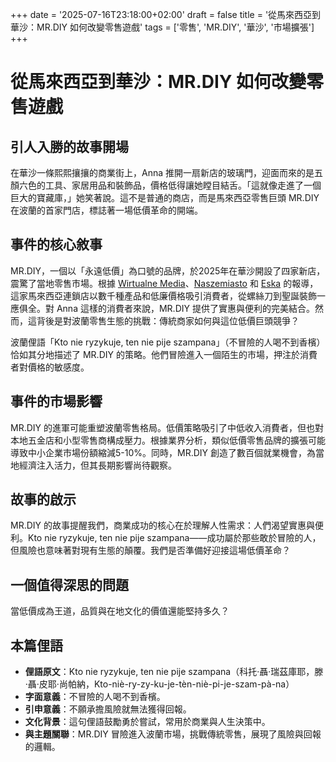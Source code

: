+++
date = '2025-07-16T23:18:00+02:00'
draft = false
title = '從馬來西亞到華沙：MR.DIY 如何改變零售遊戲'
tags = ['零售', 'MR.DIY', '華沙', '市場擴張']
+++

# 從馬來西亞到華沙：MR.DIY 如何改變零售遊戲


## 引人入勝的故事開場
在華沙一條熙熙攘攘的商業街上，Anna 推開一扇新店的玻璃門，迎面而來的是五顏六色的工具、家居用品和裝飾品，價格低得讓她瞠目結舌。「這就像走進了一個巨大的寶藏庫，」她笑著說。這不是普通的商店，而是馬來西亞零售巨頭 MR.DIY 在波蘭的首家門店，標誌著一場低價革命的開端。

## 事件的核心敘事
MR.DIY，一個以「永遠低價」為口號的品牌，於2025年在華沙開設了四家新店，震驚了當地零售市場。根據 [Wirtualne Media](https://www.wirtualnemedia.pl/artykul/mr-diy-otwiera-cztery-nowe-sklepy-w-warszawie)、[Naszemiasto](https://warszawa.naszemiasto.pl/malezyjski-gigant-juz-w-warszawie-tak-wyglada-pierwszy-sklep-sieci-mnostwo-rzeczy-w-niskich-cenach/ar/c13p2-27786503) 和 [Eska](https://warszawa.eska.pl/nowa-siec-wchodzi-do-warszawy-jest-data-otwarcia-pierwszego-sklepu-aa-rXUw-thci-PRNt.html) 的報導，這家馬來西亞連鎖店以數千種產品和低廉價格吸引消費者，從螺絲刀到聖誕裝飾一應俱全。對 Anna 這樣的消費者來說，MR.DIY 提供了實惠與便利的完美結合。然而，這背後是對波蘭零售生態的挑戰：傳統商家如何與這位低價巨頭競爭？

波蘭俚語「Kto nie ryzykuje, ten nie pije szampana」（不冒險的人喝不到香檳）恰如其分地描述了 MR.DIY 的策略。他們冒險進入一個陌生的市場，押注於消費者對價格的敏感度。

## 事件的市場影響
MR.DIY 的進軍可能重塑波蘭零售格局。低價策略吸引了中低收入消費者，但也對本地五金店和小型零售商構成壓力。根據業界分析，類似低價零售品牌的擴張可能導致中小企業市場份額縮減5-10%。同時，MR.DIY 創造了數百個就業機會，為當地經濟注入活力，但其長期影響尚待觀察。

## 故事的啟示
MR.DIY 的故事提醒我們，商業成功的核心在於理解人性需求：人們渴望實惠與便利。Kto nie ryzykuje, ten nie pije szampana——成功屬於那些敢於冒險的人，但風險也意味著對現有生態的顛覆。我們是否準備好迎接這場低價革命？

## 一個值得深思的問題
當低價成為王道，品質與在地文化的價值還能堅持多久？

## 本篇俚語
- **俚語原文**：Kto nie ryzykuje, ten nie pije szampana（科托·聶·瑞茲庫耶，滕·聶·皮耶·尚帕納，Kto-niè-ry-zy-ku-je-tèn-niè-pi-je-szam-pà-na）  
- **字面意義**：不冒險的人喝不到香檳。  
- **引申意義**：不願承擔風險就無法獲得回報。  
- **文化背景**：這句俚語鼓勵勇於嘗試，常用於商業與人生決策中。  
- **與主題關聯**：MR.DIY 冒險進入波蘭市場，挑戰傳統零售，展現了風險與回報的邏輯。
```